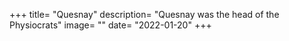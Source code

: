 +++
title= "Quesnay"
description= "Quesnay was the head of the Physiocrats"
image= ""
date= "2022-01-20"
+++
